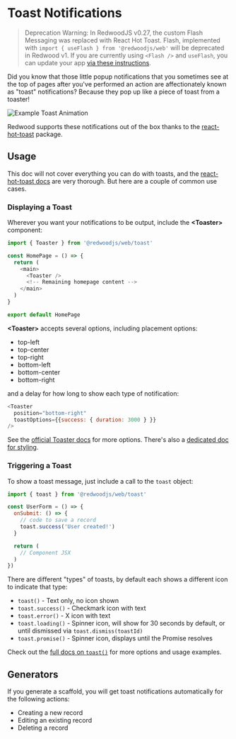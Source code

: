 # Toast Notifications

> Deprecation Warning: In RedwoodJS v0.27, the custom Flash Messaging was replaced with React Hot Toast. Flash, implemented with `import { useFlash } from '@redwoodjs/web'` will be deprecated in Redwood v1. If you are currently using `<Flash />` and `useFlash`, you can update your app [via these instructions](https://community.redwoodjs.com/t/redwood-flash-is-being-replaced-with-react-hot-toast-how-to-update-your-project-v0-27-0/1921).

Did you know that those little popup notifications that you sometimes see at the top of pages after you've performed an action are affectionately known as "toast" notifications? Because they pop up like a piece of toast from a toaster!

![Example Toast Animation](https://user-images.githubusercontent.com/300/110032806-71024680-7ced-11eb-8d69-7f462929815e.gif)

Redwood supports these notifications out of the box thanks to the [react-hot-toast](https://react-hot-toast.com/) package.

## Usage

This doc will not cover everything you can do with toasts, and the [react-hot-toast docs](https://react-hot-toast.com/docs) are very thorough. But here are a couple of common use cases.

### Displaying a Toast

Wherever you want your notifications to be output, include the **&lt;Toaster&gt;** component:

```javascript
import { Toaster } from '@redwoodjs/web/toast'

const HomePage = () => {
  return (
    <main>
      <Toaster />
      <!-- Remaining homepage content -->
    </main>
  )
}

export default HomePage
```

**&lt;Toaster&gt;** accepts several options, including placement options:

* top-left
* top-center
* top-right
* bottom-left
* bottom-center
* bottom-right

and a delay for how long to show each type of notification:

```javascript
<Toaster
  position="bottom-right"
  toastOptions={{success: { duration: 3000 } }}
/>
```

See the [official Toaster docs](https://react-hot-toast.com/docs/toaster) for more options. There's also a [dedicated doc for styling](https://react-hot-toast.com/docs/styling).

### Triggering a Toast

To show a toast message, just include a call to the `toast` object:

```javascript
import { toast } from '@redwoodjs/web/toast'

const UserForm = () => {
  onSubmit: () => {
    // code to save a record
    toast.success('User created!')
  }

  return (
    // Component JSX
  )
})
```

There are different "types" of toasts, by default each shows a different icon to indicate that type:

* `toast()` - Text only, no icon shown
* `toast.success()` - Checkmark icon with text
* `toast.error()` - X icon with text
* `toast.loading()` - Spinner icon, will show for 30 seconds by default, or until dismissed via `toast.dismiss(toastId)`
* `toast.promise()` - Spinner icon, displays until the Promise resolves

Check out the [full docs on `toast()`](https://react-hot-toast.com/docs/toast) for more options and usage examples.

## Generators

If you generate a scaffold, you will get toast notifications automatically for the following actions:

* Creating a new record
* Editing an existing record
* Deleting a record
